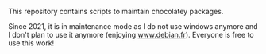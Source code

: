 This repository contains scripts to maintain chocolatey packages.

Since 2021, it is in maintenance mode as I do not use windows anymore and I don't plan to use it anymore (enjoying www.debian.fr).
Everyone is free to use this work!
